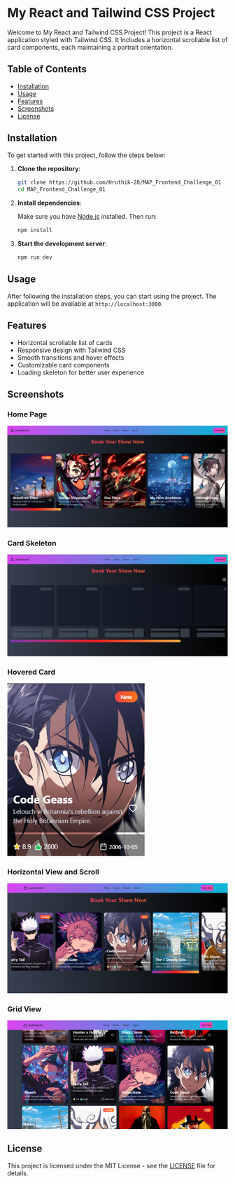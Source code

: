 # My React and Tailwind CSS Project

Welcome to My React and Tailwind CSS Project! This project is a React application styled with Tailwind CSS. It includes a horizontal scrollable list of card components, each maintaining a portrait orientation.

## Table of Contents

- [Installation](#installation)
- [Usage](#usage)
- [Features](#features)
- [Screenshots](#screenshots)
- [License](#license)

## Installation

To get started with this project, follow the steps below:

1. **Clone the repository**:

    ```sh
    git clone https://github.com/Hruthik-28/MAP_Frontend_Challenge_01
    cd MAP_Frontend_Challenge_01
    ```

2. **Install dependencies**:

    Make sure you have [Node.js](https://nodejs.org/) installed. Then run:

    ```sh
    npm install
    ```

3. **Start the development server**:

    ```sh
    npm run dev
    ```

## Usage

After following the installation steps, you can start using the project. The application will be available at `http://localhost:3000`.

## Features

- Horizontal scrollable list of cards
- Responsive design with Tailwind CSS
- Smooth transitions and hover effects
- Customizable card components
- Loading skeleton for better user experience

## Screenshots

### Home Page

![Home Page](./public/screenshots/screenshot1.png)

### Card Skeleton

![Card Component](./public/screenshots/screenshot2.png)

### Hovered Card 
![Card Component](./public/screenshots/screenshot3.png)

### Horizontal View and Scroll

![Card Component](./public/screenshots/screenshot4.png)

### Grid View
![Card Component](./public/screenshots/screenshot5.png)


## License

This project is licensed under the MIT License - see the [LICENSE](LICENSE) file for details.
